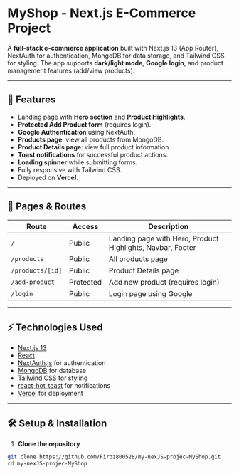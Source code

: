 # MyShop - Next.js E-Commerce Project

A **full-stack e-commerce application** built with Next.js 13 (App Router), NextAuth for authentication, MongoDB for data storage, and Tailwind CSS for styling. The app supports **dark/light mode**, **Google login**, and product management features (add/view products).  

---

## 🚀 Features

- Landing page with **Hero section** and **Product Highlights**.
- **Protected Add Product form** (requires login).
- **Google Authentication** using NextAuth.
- **Products page**: view all products from MongoDB.
- **Product Details page**: view full product information.
- **Toast notifications** for successful product actions.
- **Loading spinner** while submitting forms.
- Fully responsive with Tailwind CSS.
- Deployed on **Vercel**.

---

## 🔗 Pages & Routes

| Route | Access | Description |
|-------|--------|-------------|
| `/` | Public | Landing page with Hero, Product Highlights, Navbar, Footer |
| `/products` | Public | All products page |
| `/products/[id]` | Public | Product Details page |
| `/add-product` | Protected | Add new product (requires login) |
| `/login` | Public | Login page using Google |

---

## ⚡ Technologies Used

- [Next.js 13](https://nextjs.org/)
- [React](https://reactjs.org/)
- [NextAuth.js](https://next-auth.js.org/) for authentication
- [MongoDB](https://www.mongodb.com/) for database
- [Tailwind CSS](https://tailwindcss.com/) for styling
- [react-hot-toast](https://react-hot-toast.com/) for notifications
- [Vercel](https://vercel.com/) for deployment

---

## 🛠 Setup & Installation

1. **Clone the repository**

```bash
git clone https://github.com/Firoz800528/my-nexJS-projec-MyShop.git
cd my-nexJS-projec-MyShop
